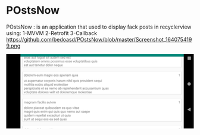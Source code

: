 # POstsNow
POstsNow : is an application that used to display fack posts in recyclerview  using: 1-MVVM 2-Retrofit   3-Callback
https://github.com/bedoasd/POstsNow/blob/master/Screenshot_1640754199.png

![Screenshot (4)](https://github.com/bedoasd/POstsNow/blob/master/Screenshot_1640754199.png
)
